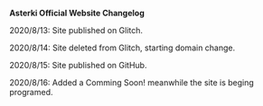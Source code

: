 **Asterki Official Website Changelog**

2020/8/13: Site published on Glitch.

2020/8/14: Site deleted from Glitch, starting domain change.

2020/8/15: Site published on GitHub.

2020/8/16: Added a Comming Soon! meanwhile the site is beging programed.